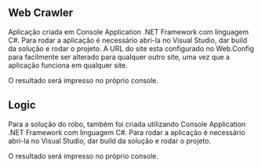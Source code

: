 ## Web Crawler

Aplicação criada em Console Application .NET Framework com linguagem C#.
Para rodar a aplicação é necessário abri-la no Visual Studio, dar build da solução e rodar o projeto.
A URL do site esta configurado no Web.Config para facilmente ser alterado para qualquer outro site, uma vez que a aplicação funciona em qualquer site.

O resultado será impresso no próprio console.

## Logic

Para a solução do robo, também foi criada utilizando Console Application .NET Framework com linguagem C#.
Para rodar a aplicação é necessário abri-la no Visual Studio, dar build da solução e rodar o projeto.

O resultado será impresso no próprio console.